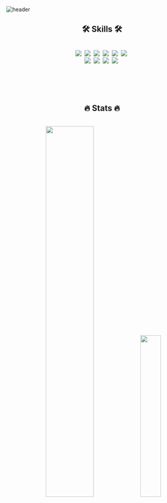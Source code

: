 ![header](https://capsule-render.vercel.app/api?type=waving&color=timeAuto&height=200&section=header&text=Hi%20there!%20👋&fontAlign=76&fontAlignY=40&fontSize=60)



<h2 align="center">🛠 Skills 🛠</h2>

</br>

<div align="center">
  <img src="https://img.shields.io/badge/React-20232A.svg?style=for-the-badge&logo=react&logoColor=61DAFB" />&nbsp
  <img src="https://img.shields.io/badge/Next.js-000000.svg?style=for-the-badge&logo=next.js&logoColor=white" />&nbsp
  <img src="https://img.shields.io/badge/JavaScript-F7DF1E.svg?style=for-the-badge&logo=javascript&logoColor=20232a" />&nbsp
  <img src="https://img.shields.io/badge/TypeScript-3178C6.svg?&style=for-the-badge&logo=TypeScript&logoColor=white">&nbsp
  <img src="https://img.shields.io/badge/HTML5-E34F26.svg?style=for-the-badge&logo=html5&logoColor=white" />&nbsp
  <img src="https://img.shields.io/badge/CSS3-1572B6.svg?style=for-the-badge&logo=css3&logoColor=white" />&nbsp
</div>
<div align="center">
  <img src="https://img.shields.io/badge/Tanstack_Query-FF4154.svg?style=for-the-badge&logo=reactquery&logoColor=white" />&nbsp
  <img src="https://img.shields.io/badge/SCSS-CC6699.svg?style=for-the-badge&logo=sass&logoColor=white" />&nbsp
  <img src="https://img.shields.io/badge/Tailwind_CSS-38B2AC.svg?style=for-the-badge&logo=tailwind-css&logoColor=white" />&nbsp
  <img src="https://img.shields.io/badge/Figma-F24E1E.svg?style=for-the-badge&logo=figma&logoColor=white" />&nbsp
</div>

</br>

# 

</br>

<h2 align="center">🔥 Stats 🔥</h2>

</br>

<div align="center">
  <img src="https://github-readme-stats.vercel.app/api?username=ymj0828&hide=stars&show_icons=true&theme=slateorange&hide_border=true&count_private=true" width=50% />
  <img src="https://github-readme-stats.vercel.app/api/top-langs/?username=ymj0828&layout=compact&show_icons=true&theme=slateorange&hide_border=true&count_private=true" width=33% />
</div>
